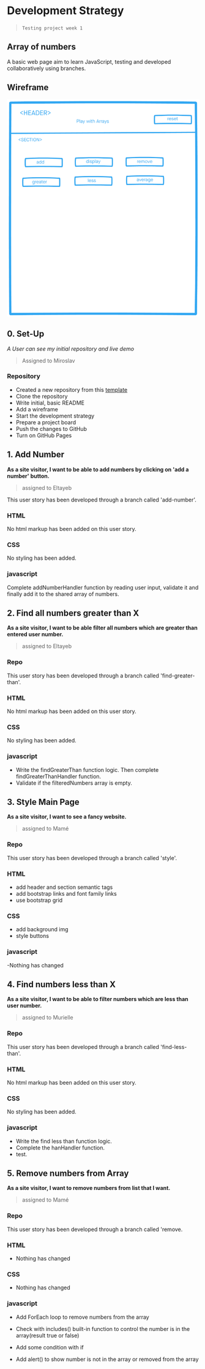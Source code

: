 # Development Strategy

> `Testing project week 1`

## Array of numbers

A basic web page aim to learn JavaScript, testing and developed collaboratively using branches.

## Wireframe

![wireframe](img/array.png)

## 0. Set-Up

_A User can see my initial repository and live demo_

> Assigned to Miroslav

### Repository

- Created a new repository from this [template](https://github.com/HackYourFutureBelgium/array-of-numbers)
- Clone the repository
- Write initial, basic README
- Add a wireframe
- Start the development strategy
- Prepare a project board
- Push the changes to GitHub
- Turn on GitHub Pages

## 1. Add Number

**As a site visitor, I want to be able to add numbers by clicking on 'add a number' button.**

> assigned to Eltayeb

This user story has been developed through a branch called 'add-number'.

### HTML

No html markup has been added on this user story.

### CSS

No styling has been added.

### javascript

Complete addNumberHandler function by reading user input, validate it and finally add it to the shared array of numbers.

## 2. Find all numbers greater than X

**As a site visitor, I want to be able filter all numbers which are greater than entered user number.**

> assigned to Eltayeb

### Repo

This user story has been developed through a branch called 'find-greater-than'.

### HTML

No html markup has been added on this user story.

### CSS

No styling has been added.

### javascript

- Write the findGreaterThan function logic. Then complete findGreaterThanHandler function.
- Validate if the filteredNumbers array is empty.

## 3. Style Main Page

**As a site visitor, I want to see a fancy website.**

> assigned to Mamé

### Repo

This user story has been developed through a branch called 'style'.

### HTML

- add header and section semantic tags
- add bootstrap links and font family links
- use bootstrap grid

### CSS

- add background img
- style buttons

### javascript

-Nothing has changed

## 4. Find numbers less than X

__As a site visitor, I want to be able to filter  numbers which are less than user number.__

> assigned to Murielle

### Repo

This user story has been developed through a branch called 'find-less-than'.

### HTML

No html markup has been added on this user story.

### CSS

No styling has been added.

### javascript

- Write the find less than function logic. 
- Complete the hanHandler function.
- test.

## 5. Remove numbers from Array

**As a site visitor, I want to remove numbers from list that I want.**

> assigned to Mamé

### Repo

This user story has been developed through a branch called 'remove.

### HTML

- Nothing has changed

### CSS

- Nothing has changed

### javascript

- Add ForEach loop to remove numbers from the array

- Check with includes() built-in function to control the number is in the array(result true or false)

- Add some condition with if

- Add alert() to show number is not in the array or removed from the array

